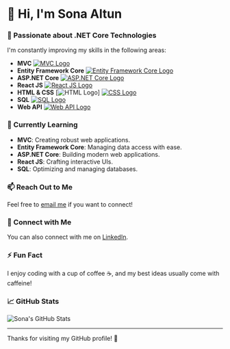# 👋 Hi, I'm Sona Altun

### 🌟 Passionate about .NET Core Technologies

I'm constantly improving my skills in the following areas:

- **MVC** [![MVC Logo](path/to/mvc.svg)](... )
- **Entity Framework Core** [![Entity Framework Core Logo](path/to/efcore.svg)](... )
- **ASP.NET Core** [![ASP.NET Core Logo](path/to/aspnetcore.svg)](... )
- **React JS** [![React JS Logo](path/to/reactjs.svg)](... )
- **HTML & CSS** [![HTML Logo](path/to/html.svg)] [![CSS Logo](path/to/css.svg)](... )
- **SQL** [![SQL Logo](path/to/sql.svg)](... )
- **Web API** [![Web API Logo](path/to/webapi.svg)](... )
### 🚀 Currently Learning

- **MVC**: Creating robust web applications.
- **Entity Framework Core**: Managing data access with ease.
- **ASP.NET Core**: Building modern web applications.
- **React JS**: Crafting interactive UIs.
- **SQL**: Optimizing and managing databases.

### 📫 Reach Out to Me

Feel free to [email me](mailto:your-email@example.com) if you want to connect!

### 🔗 Connect with Me

You can also connect with me on [LinkedIn](https://www.linkedin.com/in/sona-altun-b87037191/).
### ⚡ Fun Fact

I enjoy coding with a cup of coffee ☕, and my best ideas usually come with caffeine!

### 📈 GitHub Stats

![Sona's GitHub Stats](https://github-readme-stats.vercel.app/api?username=sonaaltun&show_icons=true&hide_title=true&count_private=true&hide=prs&theme=radical)

---

Thanks for visiting my GitHub profile! 🚀
